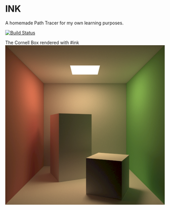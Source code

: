 # INK
A homemade Path Tracer for my own learning purposes.

[![Build Status](https://travis-ci.org/aroille/ink.svg?branch=master)](https://travis-ci.org/aroille/ink)

The Cornell Box rendered with #ink</br>
![Cornell Box](https://raw.githubusercontent.com/aroille/ink/master/screenshots/cornellbox.png)

